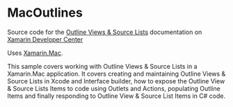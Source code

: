 MacOutlines
==========

Source code for the [Outline Views & Source Lists](/guides/mac/user-interface/working-with-outlineviews/) documentation on [Xamarin Developer Center](http://docs.xamarin.com)

Uses [Xamarin.Mac](http://xamarin.com).

This sample covers working with Outline Views & Source Lists in a Xamarin.Mac application. It covers creating and maintaining Outline Views & Source Lists in Xcode and Interface builder, how to expose the Outline View & Source Lists Items to code using Outlets and Actions, populating Outline Items and finally responding to Outline View & Source List Items in C# code.